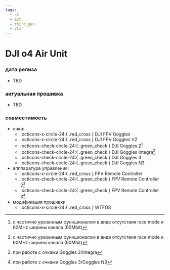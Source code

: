 ```yaml
---
tags:
  - s2
  - e3t
  - third_gen
  - vtx
---
```

# DJI o4 Air Unit

### дата релиза
- TBD

### актуальная прошивка
- TBD

### совместимость
* очки:
    * :octicons-x-circle-24:{ .red_cross } DJI FPV Goggles
    * :octicons-x-circle-24:{ .red_cross } DJI FPV Goggles V2
    * :octicons-check-circle-24:{ .green_check } DJI Goggles 2[^1]
    * :octicons-check-circle-24:{ .green_check } DJI Goggles Integra[^1]
    * :octicons-check-circle-24:{ .green_check } DJI Goggles 3
    * :octicons-check-circle-24:{ .green_check } DJI Goggles N3
* апппаратура управления:
    * :octicons-x-circle-24:{ .red_cross } FPV Remote Controller 
    * :octicons-check-circle-24:{ .green_check } FPV Remote Controller 2[^2]
    * :octicons-check-circle-24:{ .green_check } FPV Remote Controller 3[^3]
* модификация прошивки
    * :octicons-x-circle-24:{ .red_cross } WTFOS

[^1]: с частично урезанным функционалом в виде отсутствия race mode и 60MHz ширины канала (60Mbit) 
[^2]: при работе с очками Goggles 2/Integra
[^3]: при работе с очками Goggles 3/Goggles N3